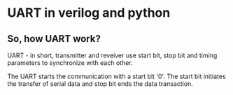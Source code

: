 # UART in verilog and python

## So, how UART work?
UART - in short, transmitter and reveiver use start bit, stop bit and timing parameters to synchronize with each other.

The UART starts the communication with a start bit '0'. The start bit initiates the transfer of serial data and stop bit ends the data transaction.



